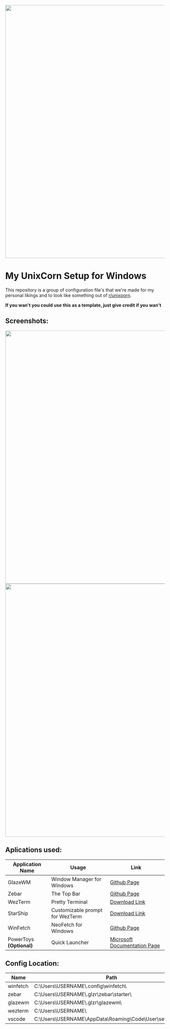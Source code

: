 <p align="center">
    <img src="resources/logo.png" width="800" alt="">
</p>

# My UnixCorn Setup for Windows

This repository is a group of configuration file's that 
we're made for my personal likings and to look like something out of [r/unixporn](https://www.reddit.com/r/unixporn/).

**If you wan't you could use this as a template, just give credit if you wan't**

## Screenshots:

<img src="resources/2.png" width="800" alt="">
<img src="resources/1.png" width="800" alt="">

## Aplications used:

| Application Name | Usage | Link |
| ------------- | ------------- | ------------ |
| GlazeWM  | Window Manager for Windows | [Github Page](https://github.com/glzr-io/glazewm) |
| Zebar  | The Top Bar | [Github Page](https://github.com/glzr-io/zebar) |
| WezTerm  | Pretty Terminal | [Download Link](https://wezfurlong.org/wezterm/index.html) |
| StarShip  | Customizable prompt for WezTerm | [Download Link](https://starship.rs/) |
| WinFetch  | NeoFetch for Windows | [Github Page](https://github.com/lptstr/winfetch) |
| PowerToys **(Optional)**  | Quick Launcher | [Microsoft Documentation Page](https://learn.microsoft.com/pt-br/windows/powertoys/) |

## Config Location:

| Name | Path |
| ------------- | ------------- |
| winfetch | C:\Users\USERNAME\\.config\winfetch\ |
| zebar  | C:\Users\USERNAME\\.glzr\zebar\starter\ |
| glazewm  | C:\Users\USERNAME\\.glzr\glazewm\ |
| wezterm  | C:\Users\USERNAME\ |
| vscode | C:\Users\USERNAME\AppData\Roaming\Code\User\settings.json |